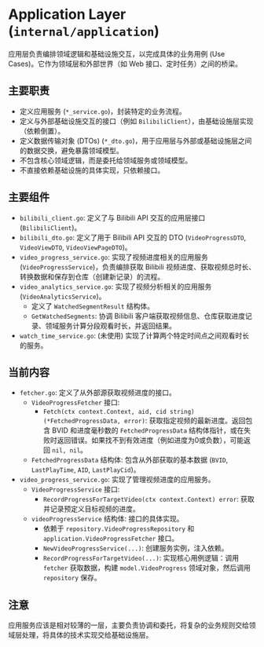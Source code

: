 # Application Layer (`internal/application`)

应用层负责编排领域逻辑和基础设施交互，以完成具体的业务用例 (Use Cases)。它作为领域层和外部世界（如 Web 接口、定时任务）之间的桥梁。

## 主要职责

*   定义应用服务 (`*_service.go`)，封装特定的业务流程。
*   定义与外部基础设施交互的接口（例如 `BilibiliClient`），由基础设施层实现（依赖倒置）。
*   定义数据传输对象 (DTOs) (`*_dto.go`)，用于应用层与外部或基础设施层之间的数据交换，避免暴露领域模型。
*   不包含核心领域逻辑，而是委托给领域服务或领域模型。
*   不直接依赖基础设施的具体实现，只依赖接口。

## 主要组件

*   `bilibili_client.go`: 定义了与 Bilibili API 交互的应用层接口 (`BilibiliClient`)。
*   `bilibili_dto.go`: 定义了用于 Bilibili API 交互的 DTO (`VideoProgressDTO`, `VideoViewDTO`, `VideoViewPageDTO`)。
*   `video_progress_service.go`: 实现了视频进度相关的应用服务 (`VideoProgressService`)，负责编排获取 Bilibili 视频进度、获取视频总时长、转换数据和保存到仓库（创建新记录）的流程。
*   `video_analytics_service.go`: 实现了视频分析相关的应用服务 (`VideoAnalyticsService`)。
    *   定义了 `WatchedSegmentResult` 结构体。
    *   `GetWatchedSegments`: 协调 Bilibili 客户端获取视频信息、仓库获取进度记录、领域服务计算分段观看时长，并返回结果。
*   `watch_time_service.go`: (未使用) 实现了计算两个特定时间点之间观看时长的服务。

## 当前内容

*   `fetcher.go`: 定义了从外部源获取视频进度的接口。
    *   `VideoProgressFetcher` 接口:
        *   `Fetch(ctx context.Context, aid, cid string) (*FetchedProgressData, error)`: 获取指定视频的最新进度。返回包含 BVID 和进度毫秒数的 `FetchedProgressData` 结构体指针，或在失败时返回错误。如果找不到有效进度（例如进度为0或负数），可能返回 `nil, nil`。
    *   `FetchedProgressData` 结构体: 包含从外部获取的基本数据 (`BVID`, `LastPlayTime`, `AID`, `LastPlayCid`)。
*   `video_progress_service.go`: 实现了管理视频进度的应用服务。
    *   `VideoProgressService` 接口:
        *   `RecordProgressForTargetVideo(ctx context.Context) error`: 获取并记录预定义目标视频的进度。
    *   `videoProgressService` 结构体: 接口的具体实现。
        *   依赖于 `repository.VideoProgressRepository` 和 `application.VideoProgressFetcher` 接口。
        *   `NewVideoProgressService(...)`: 创建服务实例，注入依赖。
        *   `RecordProgressForTargetVideo(...)`: 实现核心用例逻辑：调用 `fetcher` 获取数据，构建 `model.VideoProgress` 领域对象，然后调用 `repository` 保存。

## 注意

应用服务应该是相对较薄的一层，主要负责协调和委托，将复杂的业务规则交给领域层处理，将具体的技术实现交给基础设施层。 